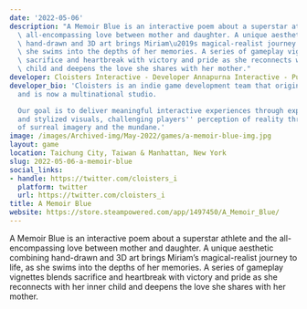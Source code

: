 ```yaml
---
date: '2022-05-06'
description: "A Memoir Blue is an interactive poem about a superstar athlete and the\
  \ all-encompassing love between mother and daughter. A unique aesthetic combining\
  \ hand-drawn and 3D art brings Miriam\u2019s magical-realist journey to life, as\
  \ she swims into the depths of her memories. A series of gameplay vignettes blends\
  \ sacrifice and heartbreak with victory and pride as she reconnects with her inner\
  \ child and deepens the love she shares with her mother."
developer: Cloisters Interactive - Developer Annapurna Interactive - Publisher
developer_bio: 'Cloisters is an indie game development team that originated in NYC
  and is now a multinational studio.

  Our goal is to deliver meaningful interactive experiences through experimental storytelling
  and stylized visuals, challenging players'' perception of reality through the juxtaposition
  of surreal imagery and the mundane.'
image: /images/Archived-img/May-2022/games/a-memoir-blue-img.jpg
layout: game
location: Taichung City, Taiwan & Manhattan, New York
slug: 2022-05-06-a-memoir-blue
social_links:
- handle: https://twitter.com/cloisters_i
  platform: twitter
  url: https://twitter.com/cloisters_i
title: A Memoir Blue
website: https://store.steampowered.com/app/1497450/A_Memoir_Blue/
---
```


A Memoir Blue is an interactive poem about a superstar athlete and the all-encompassing love between mother and daughter. A unique aesthetic combining hand-drawn and 3D art brings Miriam’s magical-realist journey to life, as she swims into the depths of her memories. A series of gameplay vignettes blends sacrifice and heartbreak with victory and pride as she reconnects with her inner child and deepens the love she shares with her mother.